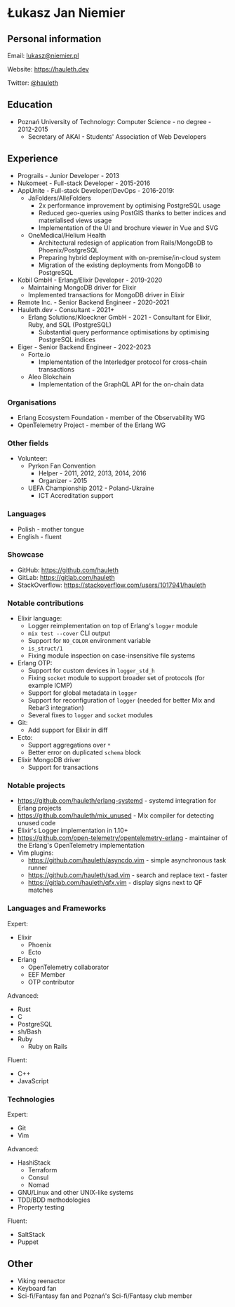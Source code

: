 # Łukasz Jan Niemier

## Personal information

Email:
  <lukasz@niemier.pl>

Website:
  <https://hauleth.dev>

Twitter:
  [@hauleth](https://twitter.com/hauleth)

## Education

- Poznań University of Technology: Computer Science - no degree - 2012-2015
    + Secretary of AKAI - Students' Association of Web Developers

## Experience

- Prograils - Junior Developer - 2013
- Nukomeet - Full-stack Developer - 2015-2016
- AppUnite - Full-stack Developer/DevOps - 2016-2019:
    + JaFolders/AlleFolders
        * 2x performance improvement by optimising PostgreSQL usage
        * Reduced geo-queries using PostGIS thanks to better indices and
        materialised views usage
        * Implementation of the UI and brochure viewer in Vue and SVG
    + OneMedical/Helium Health
        * Architectural redesign of application from Rails/MongoDB to
        Phoenix/PostgreSQL
        * Preparing hybrid deployment with on-premise/in-cloud system
        * Migration of the existing deployments from MongoDB to PostgreSQL
- Kobil GmbH - Erlang/Elixir Developer - 2019-2020
    + Maintaining MongoDB driver for Elixir
    + Implemented transactions for MongoDB driver in Elixir
- Remote Inc. - Senior Backend Engineer - 2020-2021
- Hauleth.dev - Consultant - 2021+
    + Erlang Solutions/Kloeckner GmbH - 2021 - Consultant for Elixir, Ruby, and SQL (PostgreSQL)
        * Substantial query performance optimisations by optimising PostgreSQL indices
- Eiger - Senior Backend Engineer - 2022-2023
    + Forte.io
        - Implementation of the Interledger protocol for cross-chain transactions
    + Aleo Blokchain
        - Implementation of the GraphQL API for the on-chain data

### Organisations

- Erlang Ecosystem Foundation - member of the Observability WG
- OpenTelemetry Project - member of the Erlang WG

### Other fields

- Volunteer:
    + Pyrkon Fan Convention
        * Helper - 2011, 2012, 2013, 2014, 2016
        * Organizer - 2015
    + UEFA Championship 2012 - Poland-Ukraine
        * ICT Accreditation support

### Languages

- Polish - mother tongue
- English - fluent

### Showcase

- GitHub: <https://github.com/hauleth>
- GitLab: <https://gitlab.com/hauleth>
- StackOverflow: <https://stackoverflow.com/users/1017941/hauleth>

### Notable contributions

- Elixir language:
    + Logger reimplementation on top of Erlang's `logger` module
    + `mix test --cover` CLI output
    + Support for `NO_COLOR` environment variable
    + `is_struct/1`
    + Fixing module inspection on case-insensitive file systems
- Erlang OTP:
    + Support for custom devices in `logger_std_h`
    + Fixing `socket` module to support broader set of protocols (for example
      ICMP)
    + Support for global metadata in `logger`
    + Support for reconfiguration of `logger` (needed for better Mix and Rebar3
      integration)
    + Several fixes to `logger` and `socket` modules
- Git:
    + Add support for Elixir in diff
- Ecto:
    + Support aggregations over `*`
    + Better error on duplicated `schema` block
- Elixir MongoDB driver
    + Support for transactions

### Notable projects

- <https://github.com/hauleth/erlang-systemd> - systemd integration for Erlang
  projects
- <https://github.com/hauleth/mix_unused> - Mix compiler for detecting unused
  code
- Elixir's Logger implementation in 1.10+
- <https://github.com/open-telemetry/opentelemetry-erlang> - maintainer of
  the Erlang's OpenTelemetry implementation
- Vim plugins:
    + <https://github.com/hauleth/asyncdo.vim> - simple asynchronous task runner
    + <https://github.com/hauleth/sad.vim> - search and replace text - faster
    + <https://gitlab.com/hauleth/qfx.vim> - display signs next to QF matches

### Languages and Frameworks

Expert:

- Elixir
    + Phoenix
    + Ecto
- Erlang
    + OpenTelemetry collaborator
    + EEF Member
    + OTP contributor

Advanced:

- Rust
- C
- PostgreSQL
- sh/Bash
- Ruby
    + Ruby on Rails

Fluent:

- C++
- JavaScript

### Technologies

Expert:

- Git
- Vim

Advanced:

- HashiStack
    + Terraform
    + Consul
    + Nomad
- GNU/Linux and other UNIX-like systems
- TDD/BDD methodologies
- Property testing

Fluent:

- SaltStack
- Puppet

## Other

- Viking reenactor
- Keyboard fan
- Sci-fi/Fantasy fan and Poznań's Sci-fi/Fantasy club member
